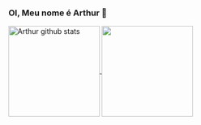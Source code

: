 ### OI, Meu nome é Arthur 👋

<!--
**arthurgomes1k/arthurgomes1k** is a ✨ _special_ ✨ repository because its `README.md` (this file) appears on your GitHub profile.

Here are some ideas to get you started:

- 🔭 I’m currently working on ...
- 🌱 I’m currently learning ...
- 👯 I’m looking to collaborate on ...
- 🤔 I’m looking for help with ...
- 💬 Ask me about ...
- 📫 How to reach me: ...
- 😄 Pronouns: ...
- ⚡ Fun fact: ...
-->
<a href="https://www.linkedin.com/in/arthur-gomes-3b6497236/">
  <img align="center" height="180em" src="https://github-readme-stats.vercel.app/api?username=arthurgomes1k&show_icons=true&count_private=true&theme=dark" alt="Arthur github stats" />
</a>
<a href="https://www.linkedin.com/in/arthur-gomes-3b6497236/">
  <img align="center" height="180em" src="https://github-readme-stats.vercel.app/api/top-langs/?username=arthurgomes1k&layout=compact&theme=dark" />
</a>
